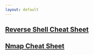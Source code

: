 ```yaml
---
layout: default
---
```


## [Reverse Shell Cheat Sheet](./_posts/2020-06-30-Reverse-Shell-Cheat-Sheet.md)
## [Nmap Cheat Sheet](./_posts/2020-07-01-Nmap-Cheat-Sheet.md)

